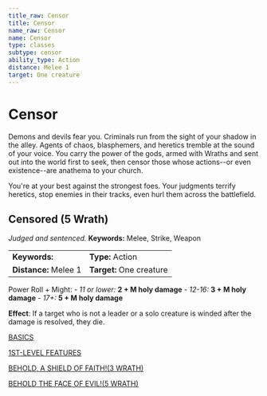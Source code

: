 ```yaml
---
title_raw: Censor
title: Censor
name_raw: Censor
name: Censor
type: classes
subtype: censor
ability_type: Action
distance: Melee 1
target: One creature
---
```


# Censor

Demons and devils fear you. Criminals run from the sight of your shadow in the alley. Agents of chaos, blasphemers, and heretics tremble at the sound of your voice. You carry the power of the gods, armed with Wraths and sent out into the world first to seek, then censor those whose actions--or even existence--are anathema to your church.

You're at your best against the strongest foes. Your judgments terrify heretics, stop enemies in their tracks, even hurl them across the battlefield.

## Censored (5 Wrath)

*Judged and sentenced.* **Keywords:** Melee, Strike, Weapon

|                       |                          |
| :-------------------- | :----------------------- |
| **Keywords:**         | **Type:** Action         |
| **Distance:** Melee 1 | **Target:** One creature |

Power Roll + Might: - *11 or lower:* **2 + M holy damage** - *12-16:* **3 + M holy damage** - *17+:* **5 + M holy damage**

**Effect**: If a target who is not a leader or a solo creature is winded after the damage is resolved, they die.

[BASICS](./Basics/Basics.md)

[1ST-LEVEL FEATURES](./1st-Level%20Features/1st-Level%20Features.md)

[BEHOLD, A SHIELD OF FAITH!(3 WRATH)](<./Behold%20A%20Shield%20Of%20FAITH(3%20WRATH)/Behold%20A%20Shield%20Of%20FAITH(3%20WRATH).md>)

[BEHOLD THE FACE OF EVIL!(5 WRATH)](<./Behold%20The%20Face%20Of%20EVIL(5%20WRATH).md>)
